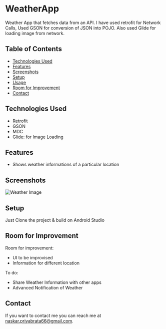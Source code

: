 # WeatherApp

Weather App that fetches data from an API. I have used retrofit for Network Calls, Used GSON for conversion of JSON into POJO. Also used Glide for loading image from network.

## Table of Contents

* [Technologies Used](#technologies-used)
* [Features](#features)
* [Screenshots](#screenshots)
* [Setup](#setup)
* [Usage](#usage)
* [Room for Improvement](#room-for-improvement)
* [Contact](#contact)
<!-- * [License](#license) -->



## Technologies Used

- Retrofit
- GSON
- MDC
- Glide: for Image Loading


## Features

- Shows weather informations of a particular location


## Screenshots
![Weather Image](/master/screenshot/weather.jpeg)

## Setup

Just Clone the project & build on Android Studio

## Room for Improvement


Room for improvement:
- UI to be improvised
- Information for different location

To do:
- Share Weather Information with other apps
- Advanced Notification of Weather

## Contact

If you want to contact me you can reach me at <naskar.priyabrata66@gmail.com>.
